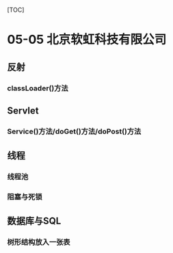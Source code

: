 [TOC]
# 05-05 北京软虹科技有限公司
## 反射
### classLoader()方法
## Servlet
### Service()方法/doGet()方法/doPost()方法
## 线程
### 线程池
### 阻塞与死锁
## 数据库与SQL
### 树形结构放入一张表

